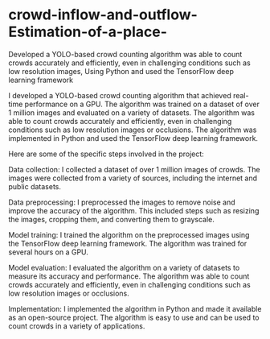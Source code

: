 # crowd-inflow-and-outflow-Estimation-of-a-place-

Developed a YOLO-based crowd counting algorithm was able to count crowds accurately and efficiently, even in challenging conditions such as low resolution images, Using Python and used the TensorFlow deep learning framework

I developed a YOLO-based crowd counting algorithm that achieved real-time performance on a GPU. The algorithm was trained on a dataset of over 1 million images and evaluated on a variety of datasets. The algorithm was able to count crowds accurately and efficiently, even in challenging conditions such as low resolution images or occlusions. The algorithm was implemented in Python and used the TensorFlow deep learning framework.

Here are some of the specific steps involved in the project:

Data collection: I collected a dataset of over 1 million images of crowds. The images were collected from a variety of sources, including the internet and public datasets.

Data preprocessing: I preprocessed the images to remove noise and improve the accuracy of the algorithm. This included steps such as resizing the images, cropping them, and converting them to grayscale.

Model training: I trained the algorithm on the preprocessed images using the TensorFlow deep learning framework. The algorithm was trained for several hours on a GPU.

Model evaluation: I evaluated the algorithm on a variety of datasets to measure its accuracy and performance. The algorithm was able to count crowds accurately and efficiently, even in challenging conditions such as low resolution images or occlusions.

Implementation: I implemented the algorithm in Python and made it available as an open-source project. The algorithm is easy to use and can be used to count crowds in a variety of applications.
